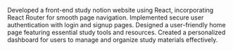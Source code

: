 Developed a front-end study notion website using React, incorporating React Router for smooth page navigation.
Implemented secure user authentication with login and signup pages.
Designed a user-friendly home page featuring essential study tools and resources.
Created a personalized dashboard for users to manage and organize study materials effectively.

